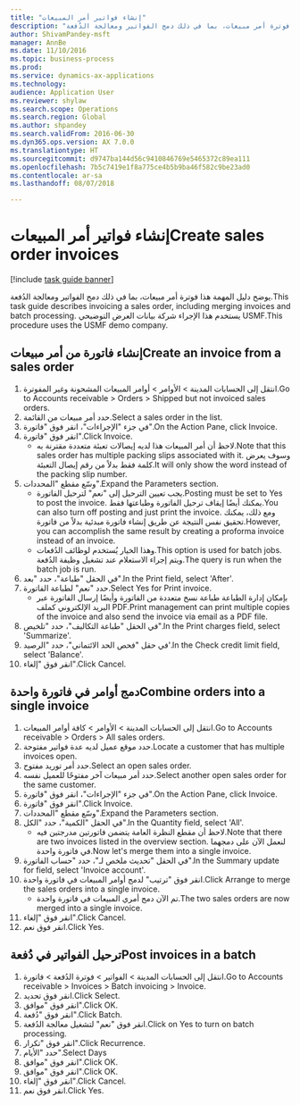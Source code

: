 ```yaml
--- 
title: "إنشاء فواتير أمر المبيعات"
description: "يوضح دليل المهمة هذا فوترة أمر مبيعات، بما في ذلك دمج الفواتير ومعالجة الدُفعة."
author: ShivamPandey-msft
manager: AnnBe
ms.date: 11/10/2016
ms.topic: business-process
ms.prod: 
ms.service: dynamics-ax-applications
ms.technology: 
audience: Application User
ms.reviewer: shylaw
ms.search.scope: Operations
ms.search.region: Global
ms.author: shpandey
ms.search.validFrom: 2016-06-30
ms.dyn365.ops.version: AX 7.0.0
ms.translationtype: HT
ms.sourcegitcommit: d9747ba144d56c9410846769e5465372c89ea111
ms.openlocfilehash: 7b5c7419e1f8a775ce4b5b9ba46f582c9be23ad0
ms.contentlocale: ar-sa
ms.lasthandoff: 08/07/2018

---
```

# <a name="create-sales-order-invoices"></a><span data-ttu-id="733a5-103">إنشاء فواتير أمر المبيعات</span><span class="sxs-lookup"><span data-stu-id="733a5-103">Create sales order invoices</span></span>

[!include [task guide banner](../../includes/task-guide-banner.md)]

<span data-ttu-id="733a5-104">يوضح دليل المهمة هذا فوترة أمر مبيعات، بما في ذلك دمج الفواتير ومعالجة الدُفعة.</span><span class="sxs-lookup"><span data-stu-id="733a5-104">This task guide describes invoicing a sales order, including merging invoices and batch processing.</span></span> <span data-ttu-id="733a5-105">يستخدم هذا الإجراء شركة بيانات العرض التوضيحي USMF.</span><span class="sxs-lookup"><span data-stu-id="733a5-105">This procedure uses the USMF demo company.</span></span>


## <a name="create-an-invoice-from-a-sales-order"></a><span data-ttu-id="733a5-106">إنشاء فاتورة من أمر مبيعات</span><span class="sxs-lookup"><span data-stu-id="733a5-106">Create an invoice from a sales order</span></span>
1. <span data-ttu-id="733a5-107">انتقل إلى الحسابات المدينة > الأوامر‬ > أوامر المبيعات المشحونة وغير المفوترة‬.</span><span class="sxs-lookup"><span data-stu-id="733a5-107">Go to Accounts receivable > Orders > Shipped but not invoiced sales orders.</span></span>
2. <span data-ttu-id="733a5-108">حدد أمر مبيعات من القائمة.</span><span class="sxs-lookup"><span data-stu-id="733a5-108">Select a sales order in the list.</span></span> 
3. <span data-ttu-id="733a5-109">في جزء "الإجراءات"، انقر فوق "فاتورة".</span><span class="sxs-lookup"><span data-stu-id="733a5-109">On the Action Pane, click Invoice.</span></span>
4. <span data-ttu-id="733a5-110">انقر فوق "فاتورة".</span><span class="sxs-lookup"><span data-stu-id="733a5-110">Click Invoice.</span></span>
    * <span data-ttu-id="733a5-111">لاحظ أن أمر المبيعات هذا لديه إيصالات تعبئة متعددة مقترنة به.</span><span class="sxs-lookup"><span data-stu-id="733a5-111">Note that this sales order has multiple packing slips associated with it.</span></span> <span data-ttu-id="733a5-112">وسوف يعرض كلمة <multiple> فقط بدلاً من رقم إيصال التعبئة.</span><span class="sxs-lookup"><span data-stu-id="733a5-112">It will only show the word <multiple> instead of the packing slip number.</span></span>  
5. <span data-ttu-id="733a5-113">وسّع مقطع "المحددات".</span><span class="sxs-lookup"><span data-stu-id="733a5-113">Expand the Parameters section.</span></span>
    * <span data-ttu-id="733a5-114">يجب تعيين الترحيل إلى "نعم" لترحيل الفاتورة.</span><span class="sxs-lookup"><span data-stu-id="733a5-114">Posting must be set to Yes to post the invoice.</span></span> <span data-ttu-id="733a5-115">يمكنك أيضًا إيقاف ترحيل الفاتورة وطباعتها فقط.</span><span class="sxs-lookup"><span data-stu-id="733a5-115">You can also turn off posting and just print the invoice.</span></span> <span data-ttu-id="733a5-116">ومع ذلك، يمكنك تحقيق نفس النتيجة عن طريق إنشاء فاتورة مبدئية بدلاً من فاتورة.</span><span class="sxs-lookup"><span data-stu-id="733a5-116">However, you can accomplish the same result by creating a proforma invoice instead of an invoice.</span></span>  
    * <span data-ttu-id="733a5-117">وهذا الخيار يُستخدم لوظائف الدُفعات.</span><span class="sxs-lookup"><span data-stu-id="733a5-117">This option is used for batch jobs.</span></span> <span data-ttu-id="733a5-118">ويتم إجراء الاستعلام عند تشغيل وظيفة الدُفعة.</span><span class="sxs-lookup"><span data-stu-id="733a5-118">The query is run when the batch job is run.</span></span>    
6. <span data-ttu-id="733a5-119">في الحقل "طباعة"، حدد "بعد".</span><span class="sxs-lookup"><span data-stu-id="733a5-119">In the Print field, select 'After'.</span></span>
7. <span data-ttu-id="733a5-120">حدد "نعم" لطباعة الفاتورة.</span><span class="sxs-lookup"><span data-stu-id="733a5-120">Select Yes for Print invoice.</span></span>
    * <span data-ttu-id="733a5-121">بإمكان إدارة الطباعة‬ طباعة نسخ متعددة من الفاتورة وأيضًا إرسال الفاتورة عبر البريد الإلكتروني كملف PDF.</span><span class="sxs-lookup"><span data-stu-id="733a5-121">Print management can print  multiple copies of the invoice and also send the invoice via email as a PDF file.</span></span>  
8. <span data-ttu-id="733a5-122">في الحقل "طباعة التكاليف‬"، حدد "تلخيص‬".</span><span class="sxs-lookup"><span data-stu-id="733a5-122">In the Print charges field, select 'Summarize'.</span></span>
9. <span data-ttu-id="733a5-123">في حقل "فحص الحد الائتماني‬"، حدد "الرصيد'.</span><span class="sxs-lookup"><span data-stu-id="733a5-123">In the Check credit limit field, select 'Balance'.</span></span>
10. <span data-ttu-id="733a5-124">انقر فوق "إلغاء".</span><span class="sxs-lookup"><span data-stu-id="733a5-124">Click Cancel.</span></span>

## <a name="combine-orders-into-a-single-invoice"></a><span data-ttu-id="733a5-125">دمج أوامر في فاتورة واحدة</span><span class="sxs-lookup"><span data-stu-id="733a5-125">Combine orders into a single invoice</span></span>
1. <span data-ttu-id="733a5-126">انتقل إلى الحسابات المدينة > الأوامر > كافة أوامر المبيعات.</span><span class="sxs-lookup"><span data-stu-id="733a5-126">Go to Accounts receivable > Orders > All sales orders.</span></span>
2. <span data-ttu-id="733a5-127">حدد موقع عميل لديه عدة فواتير مفتوحة.</span><span class="sxs-lookup"><span data-stu-id="733a5-127">Locate a customer that has multiple invoices open.</span></span>
3. <span data-ttu-id="733a5-128">حدد أمر توريد مفتوح.</span><span class="sxs-lookup"><span data-stu-id="733a5-128">Select an open sales order.</span></span>
4. <span data-ttu-id="733a5-129">حدد أمر مبيعات آخر مفتوحًا للعميل نفسه.</span><span class="sxs-lookup"><span data-stu-id="733a5-129">Select another open sales order for the same customer.</span></span>
5. <span data-ttu-id="733a5-130">في جزء "الإجراءات"، انقر فوق "فاتورة".</span><span class="sxs-lookup"><span data-stu-id="733a5-130">On the Action Pane, click Invoice.</span></span>
6. <span data-ttu-id="733a5-131">انقر فوق "فاتورة".</span><span class="sxs-lookup"><span data-stu-id="733a5-131">Click Invoice.</span></span>
7. <span data-ttu-id="733a5-132">وسّع مقطع "المحددات".</span><span class="sxs-lookup"><span data-stu-id="733a5-132">Expand the Parameters section.</span></span>
8. <span data-ttu-id="733a5-133">في الحقل "الكمية"، حدد "الكل".</span><span class="sxs-lookup"><span data-stu-id="733a5-133">In the Quantity field, select 'All'.</span></span>
    * <span data-ttu-id="733a5-134">لاحظ أن مقطع النظرة العامة يتضمن فاتورتين مدرجتين فيه.</span><span class="sxs-lookup"><span data-stu-id="733a5-134">Note that there are two invoices listed in the overview section.</span></span> <span data-ttu-id="733a5-135">لنعمل الآن على دمجهما في فاتورة واحدة.</span><span class="sxs-lookup"><span data-stu-id="733a5-135">Now let's merge them into a single invoice.</span></span>  
9. <span data-ttu-id="733a5-136">في الحقل "تحديث ملخص لـ‬"، حدد "حساب الفاتورة".</span><span class="sxs-lookup"><span data-stu-id="733a5-136">In the Summary update for field, select 'Invoice account'.</span></span>
10. <span data-ttu-id="733a5-137">انقر فوق "ترتيب" لدمج أوامر المبيعات في فاتورة واحدة.</span><span class="sxs-lookup"><span data-stu-id="733a5-137">Click Arrange to merge the sales orders into a single invoice.</span></span>
    * <span data-ttu-id="733a5-138">تم الآن دمج أمري المبيعات في فاتورة واحدة.</span><span class="sxs-lookup"><span data-stu-id="733a5-138">The two sales orders are now merged into a single invoice.</span></span>   
11. <span data-ttu-id="733a5-139">انقر فوق "إلغاء".</span><span class="sxs-lookup"><span data-stu-id="733a5-139">Click Cancel.</span></span>
12. <span data-ttu-id="733a5-140">انقر فوق نعم.</span><span class="sxs-lookup"><span data-stu-id="733a5-140">Click Yes.</span></span>

## <a name="post-invoices-in-a-batch"></a><span data-ttu-id="733a5-141">ترحيل الفواتير في دُفعة</span><span class="sxs-lookup"><span data-stu-id="733a5-141">Post invoices in a batch</span></span>
1. <span data-ttu-id="733a5-142">انتقل إلى الحسابات المدينة > الفواتير > فوترة الدُفعة‬ > فاتورة.</span><span class="sxs-lookup"><span data-stu-id="733a5-142">Go to Accounts receivable > Invoices > Batch invoicing > Invoice.</span></span>
2. <span data-ttu-id="733a5-143">انقر فوق تحديد.</span><span class="sxs-lookup"><span data-stu-id="733a5-143">Click Select.</span></span>
3. <span data-ttu-id="733a5-144">انقر فوق "موافق".</span><span class="sxs-lookup"><span data-stu-id="733a5-144">Click OK.</span></span>
4. <span data-ttu-id="733a5-145">انقر فوق "دُفعة".</span><span class="sxs-lookup"><span data-stu-id="733a5-145">Click Batch.</span></span>
5. <span data-ttu-id="733a5-146">انقر فوق "نعم" لتشغيل معالجة الدُفعة.</span><span class="sxs-lookup"><span data-stu-id="733a5-146">Click on Yes to turn on batch processing.</span></span>
6. <span data-ttu-id="733a5-147">انقر فوق "تكرار".</span><span class="sxs-lookup"><span data-stu-id="733a5-147">Click Recurrence.</span></span>
7. <span data-ttu-id="733a5-148">حدد "الأيام‬".</span><span class="sxs-lookup"><span data-stu-id="733a5-148">Select Days</span></span>
8. <span data-ttu-id="733a5-149">انقر فوق "موافق".</span><span class="sxs-lookup"><span data-stu-id="733a5-149">Click OK.</span></span>
9. <span data-ttu-id="733a5-150">انقر فوق "موافق".</span><span class="sxs-lookup"><span data-stu-id="733a5-150">Click OK.</span></span>
10. <span data-ttu-id="733a5-151">انقر فوق "إلغاء".</span><span class="sxs-lookup"><span data-stu-id="733a5-151">Click Cancel.</span></span>
11. <span data-ttu-id="733a5-152">انقر فوق نعم.</span><span class="sxs-lookup"><span data-stu-id="733a5-152">Click Yes.</span></span>


